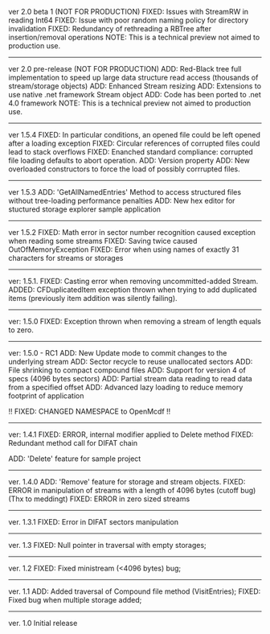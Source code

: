 ver 2.0 beta 1 (NOT FOR PRODUCTION)
FIXED: Issues with StreamRW in reading Int64
FIXED: Issue with poor random naming policy for directory invalidation
FIXED: Redundancy of rethreading a RBTree after insertion/removal operations
NOTE: This is a technical preview not aimed to production use.

---------
ver 2.0 pre-release (NOT FOR PRODUCTION)
ADD: Red-Black tree full implementation to speed up large data structure read access (thousands of stream/storage objects)
ADD: Enhanced Stream resizing
ADD: Extensions to use native .net framework Stream object
ADD: Code has been ported to .net 4.0 framework
NOTE: This is a technical preview not aimed to production use.

---------
ver 1.5.4
FIXED: In particular conditions, an opened file could be left opened after a loading exception
FIXED: Circular references of corrupted files could lead to stack overflows
FIXED: Enanched standard compliance: corrupted file loading defaults to abort operation.
ADD: Version property
ADD: New overloaded constructors to force the load of possibly corrrupted files.

---------
ver 1.5.3
ADD: 'GetAllNamedEntries' Method to access structured files without tree-loading performance penalties
ADD: New hex editor for stuctured storage explorer sample application

---------
ver 1.5.2
FIXED: Math error in sector number recognition caused exception when reading some streams
FIXED: Saving twice caused OutOfMemoryException
FIXED: Error when using names of exactly 31 characters for streams or storages

---------
ver: 1.5.1.
FIXED: Casting error when removing uncommitted-added Stream.
ADDED: CFDuplicatedItem exception thrown when trying to add duplicated items (previously item addition was silently failing).

---------
ver: 1.5.0
FIXED: Exception thrown when removing a stream of length equals to zero.

---------
ver: 1.5.0 - RC1
ADD: New Update mode to commit changes to the underlying stream
ADD: Sector recycle to reuse unallocated sectors
ADD: File shrinking to compact compound files
ADD: Support for version 4 of specs (4096 bytes sectors)
ADD: Partial stream data reading to read data from a specified offset
ADD: Advanced lazy loading to reduce memory footprint of application

!! FIXED: CHANGED NAMESPACE to OpenMcdf !!

--------
ver: 1.4.1
FIXED: ERROR, internal modifier applied to Delete method
FIXED: Redundant method call for DIFAT chain

ADD: 'Delete' feature for sample project

--------
ver. 1.4.0
ADD: 'Remove' feature for storage and stream objects.
FIXED: ERROR in manipulation of streams with a length of 4096 bytes (cutoff bug) (Thx to meddingt)
FIXED: ERROR in zero sized streams

--------
ver. 1.3.1
FIXED: Error in DIFAT sectors manipulation

--------
ver. 1.3
FIXED: Null pointer in traversal with empty storages;

--------
ver. 1.2
FIXED: Fixed ministream (<4096 bytes) bug;

--------
ver. 1.1
ADD: Added traversal of Compound file method (VisitEntries);
FIXED: Fixed bug when multiple storage added;

--------
ver. 1.0
Initial release